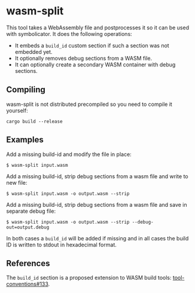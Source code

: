 # wasm-split

This tool takes a WebAssembly file and postprocesses it so it can be used with
symbolicator.  It does the following operations:

* It embeds a `build_id` custom section if such a section was not embedded yet.
* It optionally removes debug sections from a WASM file.
* It can optionally create a secondary WASM container with debug sections.

## Compiling

wasm-split is not distributed precompiled so you need to compile it yourself:

```
cargo build --release
```

## Examples

Add a missing build-id and modify the file in place:

```
$ wasm-split input.wasm
```

Add a missing build-id, strip debug sections from a wasm file and write to new file:

```
$ wasm-split input.wasm -o output.wasm --strip
```

Add a missing build-id, strip debug sections from a wasm file and save in separate debug file:

```
$ wasm-split input.wasm -o output.wasm --strip --debug-out=output.debug
```

In both cases a `build_id` will be added if missing and in all cases the build
ID is written to stdout in hexadecimal format.


## References

The `build_id` section is a proposed extension to WASM build tools:
[tool-conventions#133](https://github.com/WebAssembly/tool-conventions/issues/133).
